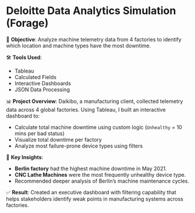 # Deloitte Data Analytics Simulation (Forage)

🎯 **Objective**: Analyze machine telemetry data from 4 factories to identify which location and machine types have the most downtime.

🛠 **Tools Used**:
- Tableau
- Calculated Fields
- Interactive Dashboards
- JSON Data Processing

📊 **Project Overview**:
Daikibo, a manufacturing client, collected telemetry data across 4 global factories. Using Tableau, I built an interactive dashboard to:
- Calculate total machine downtime using custom logic (`Unhealthy` = 10 mins per bad status)
- Visualize total downtime per factory
- Analyze most failure-prone device types using filters

🧠 **Key Insights**:
- **Berlin factory** had the highest machine downtime in May 2021.
- **CNC Lathe Machines** were the most frequently unhealthy device type.
- Recommended deeper analysis of Berlin’s machine maintenance cycles.


✅ **Result**:
Created an executive dashboard with filtering capability that helps stakeholders identify weak points in manufacturing systems across factories.


